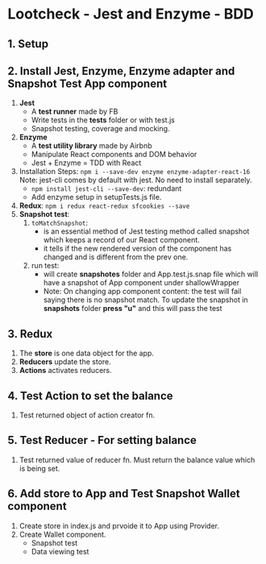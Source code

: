 # Lootcheck - Jest and Enzyme - BDD

## 1. Setup

## 2. Install Jest, Enzyme, Enzyme adapter and Snapshot Test App component
1. **Jest**
    * A **test runner** made by FB
    * Write tests in the __tests__ folder or with test.js
    * Snapshot testing, coverage and mocking.
2. **Enzyme**
    * A **test utility library** made by Airbnb
    * Manipulate React components and DOM behavior
    * Jest + Enzyme = TDD with React
3. Installation Steps: `npm i --save-dev enzyme enzyme-adapter-react-16` Note: jest-cli comes by default with jest. No need to install separately.
    * `npm install jest-cli --save-dev`: redundant
    * Add enzyme setup in setupTests.js file.
4. **Redux**: `npm i redux react-redux sfcookies --save`
5. **Snapshot test**:
    1. `toMatchSnapshot`:
        * is an essential method of Jest testing method called snapshot which keeps a record of our React component.
        * it tells if the new rendered version of the component has changed and is different from the prev one.
    2. run test: 
        - will create __snapshotes__ folder and App.test.js.snap file which will have a snapshot of App component under shallowWrapper
        * Note: On changing app component content: the test will fail saying there is no snapshot match. To update the snapshot in __snapshots__ folder **press "u"** and this will pass the test

## 3. Redux
1. The **store** is one data object for the app.
2. **Reducers** update the store.
3. **Actions** activates reducers.

## 4. Test Action to set the balance
1. Test returned object of action creator fn.

## 5. Test Reducer - For setting balance
1. Test returned value of reducer fn. Must return the balance value which is being set.

## 6. Add store to App and Test Snapshot Wallet component
1. Create store in index.js and prvoide it to App using Provider.
2. Create Wallet component. 
    * Snapshot test
    * Data viewing test
